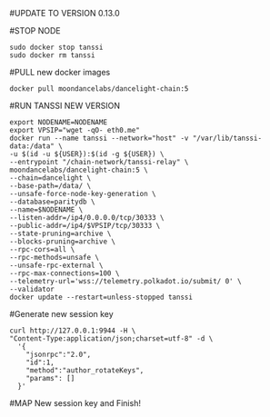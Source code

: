 #UPDATE TO VERSION 0.13.0

#STOP NODE
```
sudo docker stop tanssi
sudo docker rm tanssi
```

#PULL new docker images
```
docker pull moondancelabs/dancelight-chain:5
```

#RUN TANSSI NEW VERSION
```
export NODENAME=NODENAME
export VPSIP="wget -qO- eth0.me"
docker run --name tanssi --network="host" -v "/var/lib/tanssi-data:/data" \
-u $(id -u ${USER}):$(id -g ${USER}) \
--entrypoint "/chain-network/tanssi-relay" \
moondancelabs/dancelight-chain:5 \
--chain=dancelight \
--base-path=/data/ \
--unsafe-force-node-key-generation \
--database=paritydb \
--name=$NODENAME \
--listen-addr=/ip4/0.0.0.0/tcp/30333 \
--public-addr=/ip4/$VPSIP/tcp/30333 \
--state-pruning=archive \
--blocks-pruning=archive \
--rpc-cors=all \
--rpc-methods=unsafe \
--unsafe-rpc-external \
--rpc-max-connections=100 \
--telemetry-url='wss://telemetry.polkadot.io/submit/ 0' \
--validator
docker update --restart=unless-stopped tanssi
```

#Generate new session key

```
curl http://127.0.0.1:9944 -H \
"Content-Type:application/json;charset=utf-8" -d \
  '{
    "jsonrpc":"2.0",
    "id":1,
    "method":"author_rotateKeys",
    "params": []
  }'
```
#MAP New session key and Finish!
